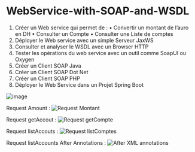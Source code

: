 # WebService-with-SOAP-and-WSDL

1. Créer un Web service qui permet de : • Convertir un montant de l’auro en DH
• Consulter un Compte
• Consulter une Liste de comptes
2. Déployer le Web service avec un simple Serveur JaxWS
3. Consulter et analyser le WSDL avec un Browser HTTP
4. Tester les opérations du web service avec un outil
comme SoapUI ou Oxygen
5. Créer un Client SOAP Java
6. Créer un Client SOAP Dot Net
7. Créer un Client SOAP PHP
8. Déployer le Web Service dans un Projet Spring Boot

![image](https://user-images.githubusercontent.com/81412369/206852621-0f96484a-304d-419e-89bb-8254e3905a24.png)


Request Amount :
![Request Montant](https://user-images.githubusercontent.com/86847138/198662723-7ef1b60b-800a-4406-90eb-a6dc06e2c5b1.PNG)

Request getAccout :
![Request getCompte](https://user-images.githubusercontent.com/86847138/198663021-6eca1f9f-5ef5-466c-a2b6-7d5506e839ea.PNG)

Request listAccouts :
![Request listComptes](https://user-images.githubusercontent.com/86847138/198663178-3b52c382-c582-4b6f-a006-f107ad4ebb98.PNG)

Request listAccounts After Annotations : 
![After XML annotations](https://user-images.githubusercontent.com/86847138/198663471-a0172753-633f-432f-accf-9594d6bb38d8.PNG)
